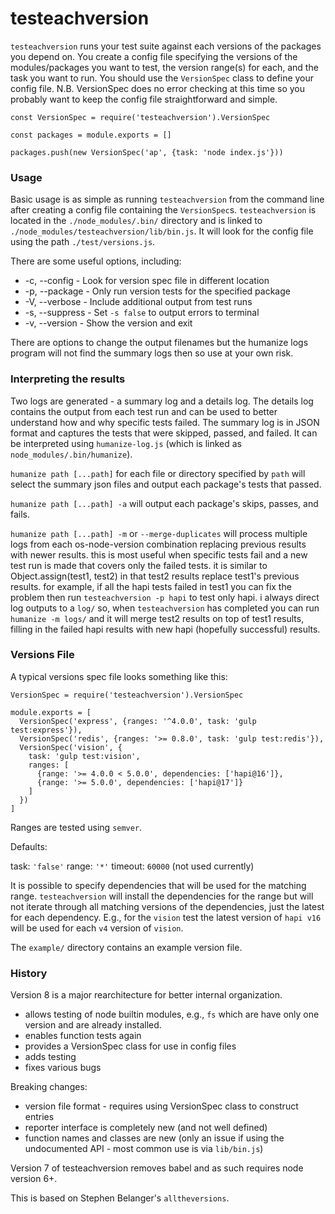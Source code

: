# testeachversion

`testeachversion` runs your test suite against each versions of the packages you depend on. You create a config file specifying the versions of the modules/packages you want to test, the version range(s) for each, and the task you want to run. You should use the `VersionSpec` class to define your config file. N.B. VersionSpec does no error checking at this time so you probably want to keep the config file straightforward and simple.

```
const VersionSpec = require('testeachversion').VersionSpec

const packages = module.exports = []

packages.push(new VersionSpec('ap', {task: 'node index.js'}))

```


### Usage

Basic usage is as simple as running `testeachversion` from the command line after creating a config file containing the `VersionSpec`s. `testeachversion` is located in the `./node_modules/.bin/` directory and is linked to `./node_modules/testeachversion/lib/bin.js`. It will look for the config file using the path `./test/versions.js`.

There are some useful options, including:

- -c, --config - Look for version spec file in different location
- -p, --package - Only run version tests for the specified package
- -V, --verbose - Include additional output from test runs
- -s, --suppress - Set `-s false` to output errors to terminal
- -v, --version - Show the version and exit

There are options to change the output filenames but the humanize logs program will not find the summary logs then so use at your own risk.

### Interpreting the results

Two logs are generated - a summary log and a details log. The details log contains the output from each test run and can be used to better understand how and why specific tests failed. The summary log is in JSON format and captures the tests that were skipped, passed, and failed. It can be interpreted using `humanize-log.js` (which is linked as `node_modules/.bin/humanize`).

`humanize path [...path]` for each file or directory specified by `path` will select the summary json files and output each package's tests that passed.

`humanize path [...path] -a` will output each package's skips, passes, and fails.

`humanize path [...path] -m` or `--merge-duplicates` will process multiple logs from each os-node-version
combination replacing previous results with newer results. this is most useful when specific tests fail
and a new test run is made that covers only the failed tests. it is similar to Object.assign(test1, test2)
in that test2 results replace test1's previous results. for example, if all the hapi tests failed in test1
you can fix the problem then run `testeachversion -p hapi` to test only hapi. i always direct log outputs to
a `log/` so, when `testeachversion` has completed you can run `humanize -m logs/` and it will merge test2
results on top of test1 results, filling in the failed hapi results with new hapi (hopefully successful)
results.


### Versions File

A typical versions spec file looks something like this:

```
VersionSpec = require('testeachversion').VersionSpec

module.exports = [
  VersionSpec('express', {ranges: '^4.0.0', task: 'gulp test:express'}),
  VersionSpec('redis', {ranges: '>= 0.8.0', task: 'gulp test:redis'}),
  VersionSpec('vision', {
    task: 'gulp test:vision',
    ranges: [
      {range: '>= 4.0.0 < 5.0.0', dependencies: ['hapi@16']},
      {range: '>= 5.0.0', dependencies: ['hapi@17']}
    ]
  })
]
```

Ranges are tested using `semver`.

Defaults:

task: `'false'`
range: `'*'`
timeout: `60000` (not used currently)

It is possible to specify dependencies that will be used for the matching range. `testeachversion` will install
the dependencies for the range but will not iterate through all matching versions of the dependencies, just the
latest for each dependency. E.g., for the `vision` test the latest version of `hapi v16` will be used for each
`v4` version of `vision`.

The `example/` directory contains an example version file.


### History

Version 8 is a major rearchitecture for better internal organization.
- allows testing of node builtin modules, e.g., `fs` which are have only one version and are already installed.
- enables function tests again
- provides a VersionSpec class for use in config files
- adds testing
- fixes various bugs

Breaking changes:
- version file format - requires using VersionSpec class to construct entries
- reporter interface is completely new (and not well defined)
- function names and classes are new (only an issue if using the undocumented API - most common use is via `lib/bin.js`)


Version 7 of testeachversion removes babel and as such requires node version 6+.


This is based on Stephen Belanger's `alltheversions`.
